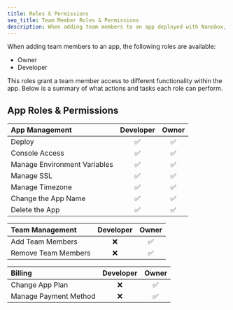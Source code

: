 ```yaml
---
title: Roles & Permissions
seo_title: Team Member Roles & Permissions
description: When adding team members to an app deployed with Nanobox, assigning role will grant them access to specific functionality.
---
```


When adding team members to an app, the following roles are available:

- Owner
- Developer

This roles grant a team member access to different functionality within the app. Below is a summary of what actions and tasks each role can perform.

## App Roles & Permissions

| App Management               | Developer | Owner    |
|:-----------------------------|:---------:|:--------:|
| Deploy                       | &#9989;   | &#9989;  |
| Console Access               | &#9989;   | &#9989;  |
| Manage Environment Variables | &#9989;   | &#9989;  |
| Manage SSL                   | &#9989;   | &#9989;  |
| Manage Timezone              | &#9989;   | &#9989;  |
| Change the App Name          | &#9989;   | &#9989;  |
| Delete the App               | &#9989;   | &#9989;  |

| Team Management              | Developer | Owner    |
|:-----------------------------|:---------:|:--------:|
| Add Team Members             | &#10060;  | &#9989;  |
| Remove Team Members          | &#10060;  | &#9989;  |

| Billing                      | Developer | Owner    |
|:-----------------------------|:---------:|:--------:|
| Change App Plan              | &#10060;  | &#9989;  |
| Manage Payment Method        | &#10060;  | &#9989;  |
